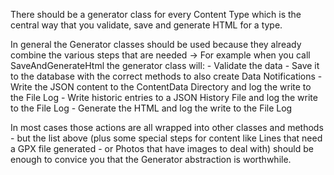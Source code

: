 There should be a generator class for every Content Type which is the central way that you validate, save and generate HTML for a type.

In general the Generator classes should be used because they already combine the various steps that are needed ->
    For example when you call SaveAndGenerateHtml the generator class will:
     - Validate the data
     - Save it to the database with the correct methods to also create Data Notifications
     - Write the JSON content to the ContentData Directory and log the write to the File Log
     - Write historic entries to a JSON History File and log the write to the File Log
     - Generate the HTML and log the write to the File Log

In most cases those actions are all wrapped into other classes and methods - but the list above (plus some special steps for content like Lines that need a GPX file generated - or Photos that have images to deal with) should be enough to convice you that the Generator abstraction is worthwhile.